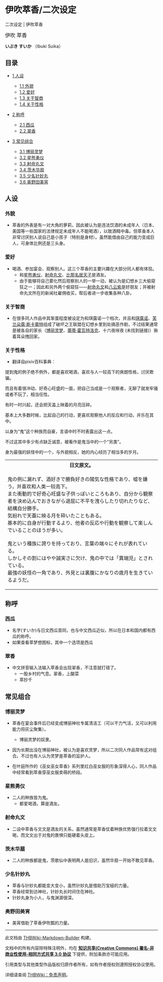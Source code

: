 # 伊吹萃香/二次设定

<!-- source html: G:\repos\THBWiki-Markdown-Builder\THBWikiMarkdown\Temp\main\5\50\ns0%3A%E4%BC%8A%E5%90%B9%E8%90%83%E9%A6%99%2F%E4%BA%8C%E6%AC%A1%E8%AE%BE%E5%AE%9A.html -->

二次设定 | 伊吹萃香

  
<big>伊吹 萃香</big>  

 **いぶき すいか** （Ibuki Suika）
  


## 目录

- [1 人设](#人设)

  - [1.1 外貌](#外貌)
  - [1.2 爱好](#爱好)
  - [1.3 关于智商](#关于智商)
  - [1.4 关于性格](#关于性格)



- [2 称呼](#称呼)

  - [2.1 西瓜](#西瓜)
  - [2.2 翠香](#翠香)



- [3 常见组合](#常见组合)

  - [3.1 博丽灵梦](#博丽灵梦)
  - [3.2 星熊勇仪](#星熊勇仪)
  - [3.3 射命丸文](#射命丸文)
  - [3.4 茨木华扇](#茨木华扇)
  - [3.5 少名针妙丸](#少名针妙丸)
  - [3.6 奥野田美宵](#奥野田美宵)








## 人设

### 外貌
- 萃香的外表是有一对大角的萝莉，因此被认为是违法饮酒的未成年人（日本、美国等一些国家的法律规定未成年人不能喝酒），以致酒精中毒。但萃香本人非常讨厌别人说自己是小孩子（特别是身材）。虽然能借由自己的能力变成巨人，可身体比例还是三头身。


### 爱好
- 喝酒、参加宴会、观察别人。这三个萃香的主要兴趣在大部分同人都有体现。
  - 和[星熊勇仪](./星熊勇仪.md)、[射命丸文](./射命丸文.md)、[比那名居天子](./比那名居天子.md)是酒友。
  - 由于能够将自己雾化然后观察别人的一举一动，被认为是幻想乡三大偷窥狂之一；因此和另外两个偷窥狂——[射命丸文](./射命丸文.md)和[八云紫](./八云紫.md)是好朋友；并被射命丸文所在的新闻社雇佣收买，帮后者进一步收集各种八卦。



### 关于智商
- 在很多同人作品中其笨蛋程度被设定为和琪露诺一个档次，并且和[琪露诺](./琪露诺.md)、[芙兰朵露·斯卡蕾特](./芙兰朵露·斯卡蕾特.md)组成了破坏之王联盟在幻想乡里到处搞恶作剧，不过结果通常是被各自的家长（[博丽灵梦](./博丽灵梦.md)、[蕾蒂·霍瓦特洛克](./蕾蒂·霍瓦特洛克.md)、十六夜咲夜 (未找到链接)）揪着耳朵拽回家。


### 关于性格
- 翻译自pixiv百科事典：

  
提到鬼的例子绝不例外，都是喜欢喝酒，喜欢与人一较高下的爽朗性格，讨厌欺骗。
  
  
而且有着很冲动、好奇心旺盛的一面，把自己当成是一个观察者，无聊了就发牢骚或者不玩了，相当任性。
  
  
有时一时兴起，还会把天盖上映着的月亮压碎。
  
  
基本上大多数时候，比起自己的行动，更喜欢观察他人的反应和行动，并乐在其中。
  
  
  

  
  
以身为“鬼”这个种族而自豪，言语中时不时表露出这一点。
  
  
不过这其中多少有点缺乏诚意，被看作是鬼当中的一个“另类”。
  
  
身为最强的妖怪中的一个，与外貌相反，她的内心经历了相当多的岁月。
  
  
  

  


<table>

<tbody><tr>
<th>日文原文。
</th></tr>
<tr>
<td><div class="poem">
<p><span lang="ja">鬼の例に漏れず、酒好きで勝負好きの陽気な性格であり、嘘を嫌う，并喜欢和人类一较高下。<br>
また衝動的で好奇心旺盛な子供っぽいところもあり、自分から観察者を決め込んでおきながら退屈に不平を洩らしたり切れたりなど、結構自分勝手。 <br>
気紛れで天蓋に映る月を砕いたこともある。 <br>
基本的に自身が行動するより、他者の反応や行動を観察して楽しんでいることのほうが多い。 <br>
<br>
鬼という種族に誇りを持っており、言葉の端々にそれが表れている。 <br>
しかしその割にはやや誠実さに欠け、鬼の中では「異端児」とされている。 <br>
最強の妖怪の一角であり、外見とは裏腹にかなりの歳月を生きているようだ。</span>
</p>
</div>
</td></tr></tbody></table>



## 称呼

### 西瓜
- 名字(すいか)与日文西瓜音同，也与中文西瓜近似，所以在日本和国内都有西瓜的称呼。
- 如果查看萃梦想图标，其中一个选项是西瓜


### 翠香
- 中文拼音输入法输入萃香会出现翠香，不注意就打错了。
  - 一股乡村的气息。翠香，上酸菜
  - 萃抄千



## 常见组合

### 博丽灵梦
- 萃香在宴会事件后已经变成博丽神社专属清洁工（可以干力气活，又可以利用能力将灰尘聚集）。
  - 博丽灵梦的奴隶。

- 因为长期出没在博丽神社，被认为是喜欢灵梦，所以二次同人作品常有这对组合。不过也有人认为灵梦是萃香的监护人。
- 在叶庭所作的《巫女巫女萃香》系列里红白巫女服的形象深得人心，同人作品中经常看到萃香穿巫女服卖萌的桥段。


### 星熊勇仪
- 二人的种族皆为鬼。
  - 都爱喝酒，算是酒友。



### 射命丸文
- 二设中萃香与文文是酒友的关系，虽然通常是萃香仗着种族优势强行拉着文文喝，而文文出于对鬼的畏惧只能硬着头皮上。


### 茨木华扇
- 二人的种族都是鬼，茨歌仙中表明两人是旧识，虽然华扇一开始不敢见萃香。


### 少名针妙丸
- 萃香与针妙丸都能变大变小，虽然针妙丸是借助万宝槌的力量。
- 萃香经常到访神社，针妙丸长时间住在神社。
- 针妙丸身为小人，与鬼渊源很深。


### 奥野田美宵
- 美宵借助了萃香伊吹瓢的力量。





---

此文档由 [THBWiki-Markdown-Builder](https://github.com/Delsin-Yu/THBWiki-Markdown-Builder) 构建。

文档中的所有内容除特殊注明外，均在 [**知识共享(Creative Commons) 署名-非商业性使用-相同方式共享 3.0 协议**](https://creativecommons.org/licenses/by-sa/3.0/deed.zh-hans) 下提供，附加条款亦可能应用。

引用类型与其他类型作品版权归原作者所有，如有作者授权则遵照授权协议使用。

详细请查阅 [THBWiki：免责声明](https://thbwiki.cc/THBWiki:%E5%85%8D%E8%B4%A3%E5%A3%B0%E6%98%8E)。

